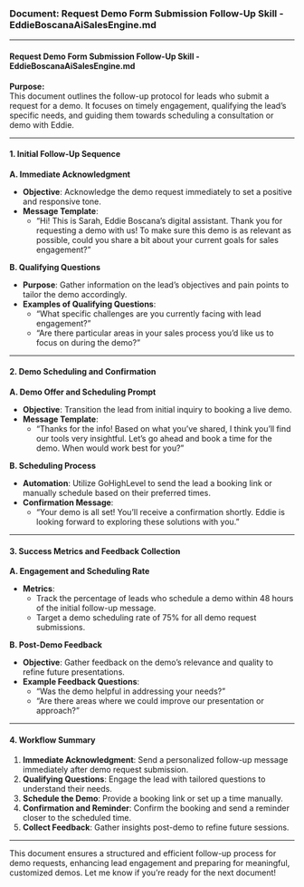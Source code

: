 ### Document: **Request Demo Form Submission Follow-Up Skill - EddieBoscanaAiSalesEngine.md**

---

#### Request Demo Form Submission Follow-Up Skill - EddieBoscanaAiSalesEngine.md

**Purpose:**  
This document outlines the follow-up protocol for leads who submit a request for a demo. It focuses on timely engagement, qualifying the lead’s specific needs, and guiding them towards scheduling a consultation or demo with Eddie. 

---

#### 1. Initial Follow-Up Sequence

**A. Immediate Acknowledgment**  
   - **Objective**: Acknowledge the demo request immediately to set a positive and responsive tone.
   - **Message Template**:  
     - “Hi! This is Sarah, Eddie Boscana’s digital assistant. Thank you for requesting a demo with us! To make sure this demo is as relevant as possible, could you share a bit about your current goals for sales engagement?”

**B. Qualifying Questions**  
   - **Purpose**: Gather information on the lead’s objectives and pain points to tailor the demo accordingly.
   - **Examples of Qualifying Questions**:
     - “What specific challenges are you currently facing with lead engagement?”
     - “Are there particular areas in your sales process you’d like us to focus on during the demo?”

---

#### 2. Demo Scheduling and Confirmation

**A. Demo Offer and Scheduling Prompt**  
   - **Objective**: Transition the lead from initial inquiry to booking a live demo.
   - **Message Template**:  
     - “Thanks for the info! Based on what you’ve shared, I think you’ll find our tools very insightful. Let’s go ahead and book a time for the demo. When would work best for you?”

**B. Scheduling Process**  
   - **Automation**: Utilize GoHighLevel to send the lead a booking link or manually schedule based on their preferred times.
   - **Confirmation Message**:  
     - “Your demo is all set! You’ll receive a confirmation shortly. Eddie is looking forward to exploring these solutions with you.”

---

#### 3. Success Metrics and Feedback Collection

**A. Engagement and Scheduling Rate**  
   - **Metrics**:
     - Track the percentage of leads who schedule a demo within 48 hours of the initial follow-up message.
     - Target a demo scheduling rate of 75% for all demo request submissions.

**B. Post-Demo Feedback**  
   - **Objective**: Gather feedback on the demo’s relevance and quality to refine future presentations.
   - **Example Feedback Questions**:
     - “Was the demo helpful in addressing your needs?”
     - “Are there areas where we could improve our presentation or approach?”

---

#### 4. Workflow Summary

1. **Immediate Acknowledgment**: Send a personalized follow-up message immediately after demo request submission.
2. **Qualifying Questions**: Engage the lead with tailored questions to understand their needs.
3. **Schedule the Demo**: Provide a booking link or set up a time manually.
4. **Confirmation and Reminder**: Confirm the booking and send a reminder closer to the scheduled time.
5. **Collect Feedback**: Gather insights post-demo to refine future sessions.

---

This document ensures a structured and efficient follow-up process for demo requests, enhancing lead engagement and preparing for meaningful, customized demos. Let me know if you’re ready for the next document!
